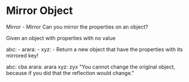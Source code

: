 # Mirror Object

Mirror - Mirror
Can you mirror the properties on an object?

Given an object with properties with no value

abc: -
arara: -
xyz: -
Return a new object that have the properties with its mirrored key!

abc: cba
arara: arara
xyz: zyx
"You cannot change the original object, because if you did that the reflection would change."